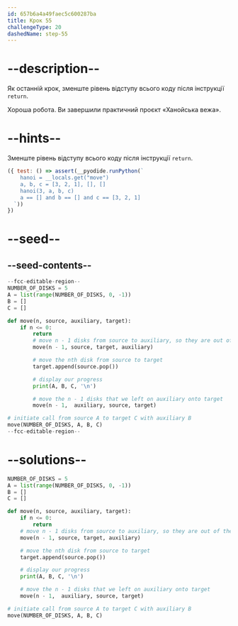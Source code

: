 ```yaml
---
id: 657b6a4a49faec5c600287ba
title: Крок 55
challengeType: 20
dashedName: step-55
---
```


# --description--

Як останній крок, зменште рівень відступу всього коду після інструкції `return`.

Хороша робота. Ви завершили практичний проєкт «Ханойська вежа».

# --hints--

Зменште рівень відступу всього коду після інструкції `return`.

```js
({ test: () => assert(__pyodide.runPython(`
    hanoi = __locals.get("move")
    a, b, c = [3, 2, 1], [], []
    hanoi(3, a, b, c)
    a == [] and b == [] and c == [3, 2, 1]
  `))
})
```

# --seed--

## --seed-contents--

```py
--fcc-editable-region--
NUMBER_OF_DISKS = 5
A = list(range(NUMBER_OF_DISKS, 0, -1))
B = []
C = []

def move(n, source, auxiliary, target):
    if n <= 0:
        return
        # move n - 1 disks from source to auxiliary, so they are out of the way
        move(n - 1, source, target, auxiliary)

        # move the nth disk from source to target
        target.append(source.pop())

        # display our progress
        print(A, B, C, '\n')

        # move the n - 1 disks that we left on auxiliary onto target
        move(n - 1,  auxiliary, source, target)

# initiate call from source A to target C with auxiliary B
move(NUMBER_OF_DISKS, A, B, C)
--fcc-editable-region--
```

# --solutions--

```py
NUMBER_OF_DISKS = 5
A = list(range(NUMBER_OF_DISKS, 0, -1))
B = []
C = []

def move(n, source, auxiliary, target):
    if n <= 0:
        return
    # move n - 1 disks from source to auxiliary, so they are out of the way
    move(n - 1, source, target, auxiliary)

    # move the nth disk from source to target
    target.append(source.pop())

    # display our progress
    print(A, B, C, '\n')

    # move the n - 1 disks that we left on auxiliary onto target
    move(n - 1,  auxiliary, source, target)

# initiate call from source A to target C with auxiliary B
move(NUMBER_OF_DISKS, A, B, C)
```
